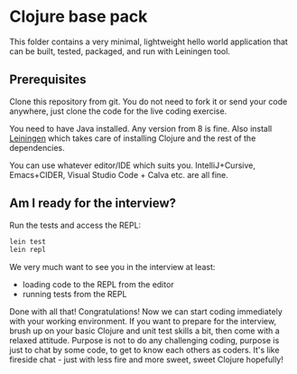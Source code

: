 # Clojure base pack

This folder contains a very minimal, lightweight hello world application that can be built, tested, packaged, and run with Leiningen tool.

## Prerequisites

Clone this repository from git. You do not need to fork it or send your code anywhere, just clone the code for the live coding exercise.

You need to have Java installed. Any version from 8 is fine. Also install [Leiningen](https://leiningen.org) which takes care of installing Clojure and the rest of the dependencies.

You can use whatever editor/IDE which suits you. IntelliJ+Cursive, Emacs+CIDER, Visual Studio Code + Calva etc. are all fine.   

## Am I ready for the interview?

Run the tests and access the REPL:
```sh
lein test
lein repl
```

We very much want to see you in the interview at least:
* loading code to the REPL from the editor
* running tests from the REPL 

Done with all that! Congratulations! Now we can start coding immediately with your working environment. If you want to prepare for the interview, brush up on your basic Clojure and unit test skills a bit, then come with a relaxed attitude. Purpose is not to do any challenging coding, purpose is just to chat by some code, to get to know each others as coders. It's like fireside chat - just with less fire and more sweet, sweet Clojure hopefully!        
